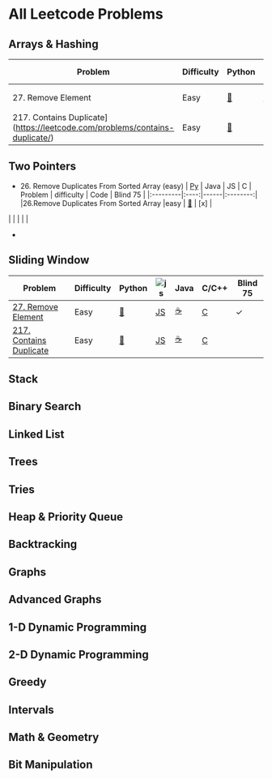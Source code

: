 # All Leetcode Problems

## Arrays & Hashing
| Problem | Difficulty | Python | JavaScript | Java | C/C++ | Blind 75 |
|---------|------------|--------|------------|------|-------|----------|
|27. Remove Element| Easy | [🐍](https://github.com/flenhu/leetcode/blob/main/Python/easy/27_removeElement.ipynb) | [JS](https://github.com/flenhu/leetcode) | [☕️]((https://github.com/flenhu/leetcode) | [C](https://github.com/flenhu/leetcode) | ✓ |
| 217. Contains Duplicate](https://leetcode.com/problems/contains-duplicate/) | Easy | [🐍](https://github.com/flenhu/leetcode/blob/main/Python/easy/217_containsDuplicate.ipynb) | 


## Two Pointers

- 26\. Remove Duplicates From Sorted Array (easy) 
| [Py](https://github.com/flenhu/leetcode/blob/main/Python/easy/26_removeDuplicatesFromSortedArray.ipynb)
| Java
| JS 
| C
| Problem | difficulty | Code | Blind 75 |
|:---------|:----:|------|:--------:|
|26.Remove Duplicates From Sorted Array |easy | [🐍](https://github.com/flenhu/leetcode/blob/main/Python/easy/26_removeDuplicatesFromSortedArray.ipynb)    | [x]  |

|         |            |      |          |


-  

## Sliding Window

| Problem | Difficulty | Python | ![js](https://icons8.com/icon/108784/javascript)  | Java | C/C++ | Blind 75 |
|---------|------------|--------|-------------------------------------------------|------|-------|----------|
| [27. Remove Element](https://leetcode.com/problems/remove-element/) | Easy | [🐍](https://github.com/flenhu/leetcode/blob/main/Python/easy/27_removeElement.ipynb) | [JS](https://github.com/flenhu/leetcode) | [☕️](https://github.com/flenhu/leetcode) | [C](https://github.com/flenhu/leetcode) | ✓ |
| [217. Contains Duplicate](https://leetcode.com/problems/contains-duplicate/) | Easy | [🐍](https://github.com/flenhu/leetcode/blob/main/Python/easy/217_containsDuplicate.ipynb) | [JS](https://github.com/flenhu/leetcode) | [☕️](https://github.com/flenhu/leetcode) | [C](https://github.com/flenhu/leetcode) |  |
## Stack

## Binary Search

## Linked List

## Trees

## Tries

## Heap & Priority Queue

## Backtracking 

## Graphs

## Advanced Graphs

## 1-D Dynamic Programming

## 2-D Dynamic Programming 

## Greedy

## Intervals

## Math & Geometry

## Bit Manipulation

